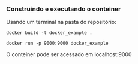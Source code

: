 ### Construindo e executando o conteiner
Usando um terminal na pasta do repositório:

    docker build -t docker_example . 
    
    docker run -p 9000:9000 docker_example

O conteiner pode ser acessado em localhost:9000
